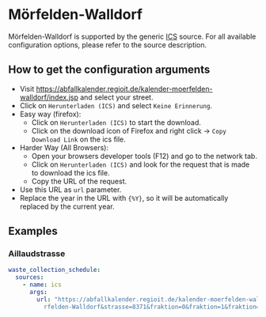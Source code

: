 # Mörfelden-Walldorf

Mörfelden-Walldorf is supported by the generic [ICS](/doc/source/ics.md) source. For all available configuration options, please refer to the source description.


## How to get the configuration arguments

- Visit <https://abfallkalender.regioit.de/kalender-moerfelden-walldorf/index.jsp> and select your street.  
- Click on `Herunterladen (ICS)` and select `Keine Erinnerung`.
- Easy way (firefox):
  - Click on `Herunterladen (ICS)` to start the download.
  - Click on the download icon of Firefox and right click -> `Copy Download Link` on the ics file.
- Harder Way (All Browsers):
  - Open your browsers developer tools (F12) and go to the network tab.
  - Click on `Herunterladen (ICS)` and look for the request that is made to download the ics file.
  - Copy the URL of the request.
- Use this URL as `url` parameter.
- Replace the year in the URL with `{%Y}`, so it will be automatically replaced by the current year.

## Examples

### Aillaudstrasse

```yaml
waste_collection_schedule:
  sources:
    - name: ics
      args:
        url: "https://abfallkalender.regioit.de/kalender-moerfelden-walldorf/downloadfile.jsp?format=ics&zeit=-:00:00&lang=de&jahr={%Y}&ort=M\xF6\
          rfelden-Walldorf&strasse=8371&fraktion=0&fraktion=1&fraktion=2&fraktion=3&fraktion=4&fraktion=5&fraktion=6&fraktion=7&fraktion=8&fraktion=9&fraktion=10&fraktion=11&fraktion=12&md=-"
```
